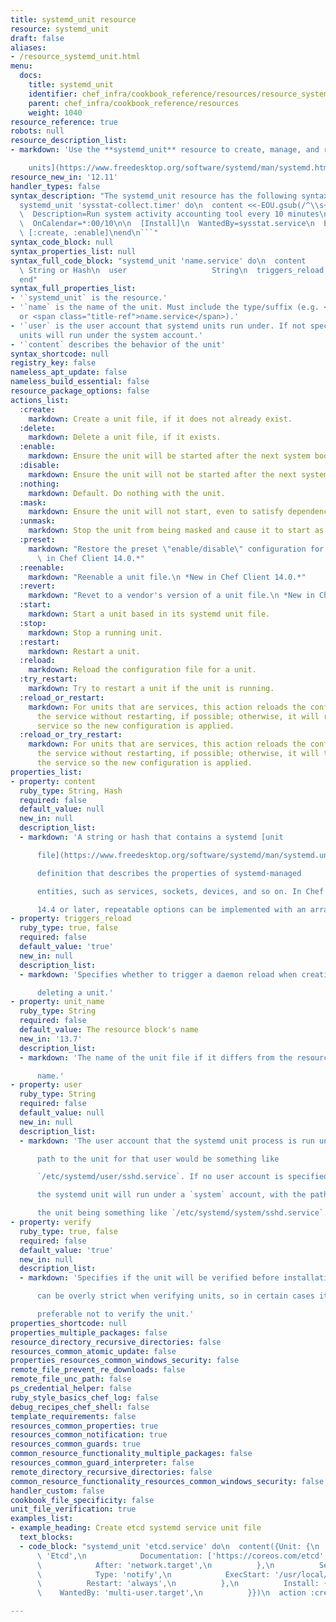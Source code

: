 ```yaml
---
title: systemd_unit resource
resource: systemd_unit
draft: false
aliases:
- /resource_systemd_unit.html
menu:
  docs:
    title: systemd_unit
    identifier: chef_infra/cookbook_reference/resources/resource_systemd_unit.md systemd_unit
    parent: chef_infra/cookbook_reference/resources
    weight: 1040
resource_reference: true
robots: null
resource_description_list:
- markdown: 'Use the **systemd_unit** resource to create, manage, and run [systemd

    units](https://www.freedesktop.org/software/systemd/man/systemd.html#Concepts).'
resource_new_in: '12.11'
handler_types: false
syntax_description: "The systemd_unit resource has the following syntax:\n\n``` ruby\n\
  systemd_unit 'sysstat-collect.timer' do\n  content <<-EOU.gsub(/^\\s+/, '')\n  [Unit]\n\
  \  Description=Run system activity accounting tool every 10 minutes\n\n  [Timer]\n\
  \  OnCalendar=*:00/10\n\n  [Install]\n  WantedBy=sysstat.service\n  EOU\n\n  action\
  \ [:create, :enable]\nend\n```"
syntax_code_block: null
syntax_properties_list: null
syntax_full_code_block: "systemd_unit 'name.service' do\n  content               \
  \ String or Hash\n  user                   String\n  triggers_reload        Boolean\n\
  end"
syntax_full_properties_list:
- '`systemd_unit` is the resource.'
- '`name` is the name of the unit. Must include the type/suffix (e.g. <span class="title-ref">name.socket</span>
  or <span class="title-ref">name.service</span>).'
- '`user` is the user account that systemd units run under. If not specified, systemd
  units will run under the system account.'
- '`content` describes the behavior of the unit'
syntax_shortcode: null
registry_key: false
nameless_apt_update: false
nameless_build_essential: false
resource_package_options: false
actions_list:
  :create:
    markdown: Create a unit file, if it does not already exist.
  :delete:
    markdown: Delete a unit file, if it exists.
  :enable:
    markdown: Ensure the unit will be started after the next system boot.
  :disable:
    markdown: Ensure the unit will not be started after the next system boot.
  :nothing:
    markdown: Default. Do nothing with the unit.
  :mask:
    markdown: Ensure the unit will not start, even to satisfy dependencies.
  :unmask:
    markdown: Stop the unit from being masked and cause it to start as specified.
  :preset:
    markdown: "Restore the preset \"enable/disable\" configuration for a unit.\n *New\
      \ in Chef Client 14.0.*"
  :reenable:
    markdown: "Reenable a unit file.\n *New in Chef Client 14.0.*"
  :revert:
    markdown: "Revet to a vendor's version of a unit file.\n *New in Chef Client 14.0.*"
  :start:
    markdown: Start a unit based in its systemd unit file.
  :stop:
    markdown: Stop a running unit.
  :restart:
    markdown: Restart a unit.
  :reload:
    markdown: Reload the configuration file for a unit.
  :try_restart:
    markdown: Try to restart a unit if the unit is running.
  :reload_or_restart:
    markdown: For units that are services, this action reloads the configuration of
      the service without restarting, if possible; otherwise, it will restart the
      service so the new configuration is applied.
  :reload_or_try_restart:
    markdown: For units that are services, this action reloads the configuration of
      the service without restarting, if possible; otherwise, it will try to restart
      the service so the new configuration is applied.
properties_list:
- property: content
  ruby_type: String, Hash
  required: false
  default_value: null
  new_in: null
  description_list:
  - markdown: 'A string or hash that contains a systemd [unit

      file](https://www.freedesktop.org/software/systemd/man/systemd.unit.html)

      definition that describes the properties of systemd-managed

      entities, such as services, sockets, devices, and so on. In Chef

      14.4 or later, repeatable options can be implemented with an array.'
- property: triggers_reload
  ruby_type: true, false
  required: false
  default_value: 'true'
  new_in: null
  description_list:
  - markdown: 'Specifies whether to trigger a daemon reload when creating or

      deleting a unit.'
- property: unit_name
  ruby_type: String
  required: false
  default_value: The resource block's name
  new_in: '13.7'
  description_list:
  - markdown: 'The name of the unit file if it differs from the resource block''s

      name.'
- property: user
  ruby_type: String
  required: false
  default_value: null
  new_in: null
  description_list:
  - markdown: 'The user account that the systemd unit process is run under. The

      path to the unit for that user would be something like

      `/etc/systemd/user/sshd.service`. If no user account is specified,

      the systemd unit will run under a `system` account, with the path to

      the unit being something like `/etc/systemd/system/sshd.service`.'
- property: verify
  ruby_type: true, false
  required: false
  default_value: 'true'
  new_in: null
  description_list:
  - markdown: 'Specifies if the unit will be verified before installation. Systemd

      can be overly strict when verifying units, so in certain cases it is

      preferable not to verify the unit.'
properties_shortcode: null
properties_multiple_packages: false
resource_directory_recursive_directories: false
resources_common_atomic_update: false
properties_resources_common_windows_security: false
remote_file_prevent_re_downloads: false
remote_file_unc_path: false
ps_credential_helper: false
ruby_style_basics_chef_log: false
debug_recipes_chef_shell: false
template_requirements: false
resources_common_properties: true
resources_common_notification: true
resources_common_guards: true
common_resource_functionality_multiple_packages: false
resources_common_guard_interpreter: false
remote_directory_recursive_directories: false
common_resource_functionality_resources_common_windows_security: false
handler_custom: false
cookbook_file_specificity: false
unit_file_verification: true
examples_list:
- example_heading: Create etcd systemd service unit file
  text_blocks:
  - code_block: "systemd_unit 'etcd.service' do\n  content({Unit: {\n            Description:\
      \ 'Etcd',\n            Documentation: ['https://coreos.com/etcd', 'man:etcd(1)'],\n\
      \            After: 'network.target',\n          },\n          Service: {\n\
      \            Type: 'notify',\n            ExecStart: '/usr/local/etcd',\n  \
      \          Restart: 'always',\n          },\n          Install: {\n        \
      \    WantedBy: 'multi-user.target',\n          }})\n  action :create\nend"

---
```

